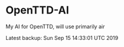# OpenTTD-AI
My AI for OpenTTD, will use primarily air

Latest backup: Sun Sep 15 14:33:01 UTC 2019
